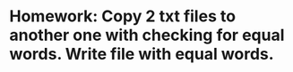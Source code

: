 # Homework: Copy 2 txt files to another one with checking for equal words. Write file with equal words.